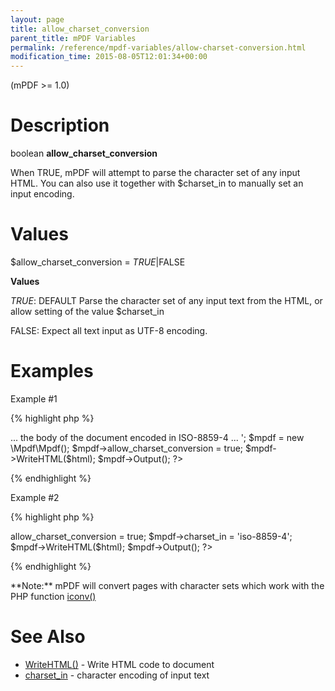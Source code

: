 ```yaml
---
layout: page
title: allow_charset_conversion
parent_title: mPDF Variables
permalink: /reference/mpdf-variables/allow-charset-conversion.html
modification_time: 2015-08-05T12:01:34+00:00
---
```


(mPDF >= 1.0)

# Description

boolean **allow_charset_conversion**

When <span class="smallblock">TRUE</span>, mPDF will attempt to parse the character set of any input HTML. You can also use it together with <span class="parameter">$charset_in</span> to manually set an input encoding.

# Values

<span class="parameter">$allow_charset_conversion</span> = *<span class="smallblock">TRUE</span>*|<span class="smallblock">FALSE</span>

**Values**

*<span class="smallblock">TRUE</span>*: <span class="smallblock">DEFAULT</span> Parse the character set of any input text from the HTML, or allow setting of the value <span class="parameter">$charset_in</span>

<span class="smallblock">FALSE</span>: Expect all text input as UTF-8 encoding.

# Examples

Example #1

{% highlight php %}
<?php

$html = '

<!DOCTYPE html PUBLIC "-//W3C//DTD XHTML 1.0 Transitional//EN" "http://www.w3.org/TR/xhtml1/DTD/xhtml1-transitional.dtd">

<html xmlns="http://www.w3.org/1999/xhtml" dir="ltr">

<head>

<meta http-equiv="Content-Type" content="text/html; charset=ISO-8859-4" />

<title>Document in Lithuanian</title>

</head>

<body>

... the body of the document encoded in ISO-8859-4 ...

</body>

</html>';

$mpdf = new \Mpdf\Mpdf();

$mpdf->allow_charset_conversion = true;

$mpdf->WriteHTML($html);

$mpdf->Output();

?>
{% endhighlight %}

Example #2

{% highlight php %}
<?php

$html = '... the body of the document encoded in ISO-8859-4 ...';

$mpdf = new \Mpdf\Mpdf();

$mpdf->allow_charset_conversion = true;

$mpdf->charset_in = 'iso-8859-4';

$mpdf->WriteHTML($html);

$mpdf->Output();

?>
{% endhighlight %}

<div class="alert alert-info" role="alert">**Note:** mPDF will convert pages with character sets which work with the PHP function <a href="{{ "/reference/codepages-glyphs/iconv.html" | prepend: site.baseurl }}">iconv()</a></div>

# See Also

<ul>
<li class="manual_boxlist"><a href="{{ "/reference/mpdf-functions/writehtml.html" | prepend: site.baseurl }}">WriteHTML()</a> - Write HTML code to document</li>
<li class="manual_boxlist"><a href="{{ "/reference/mpdf-variables/charset-in.html" | prepend: site.baseurl }}">charset_in</a> - character encoding of input text</li>
</ul>

